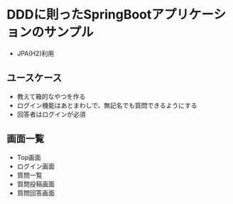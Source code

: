 # DDDに則ったSpringBootアプリケーションのサンプル
- JPA(H2)利用

## ユースケース
- 教えて箱的なやつを作る
- ログイン機能はあとまわしで、無記名でも質問できるようにする
- 回答者はログインが必須

## 画面一覧
- Top画面
- ログイン画面
- 質問一覧
- 質問投稿画面
- 質問回答画面